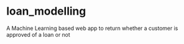 # loan_modelling
A Machine Learning based web app to return whether a customer is approved of a loan or not
